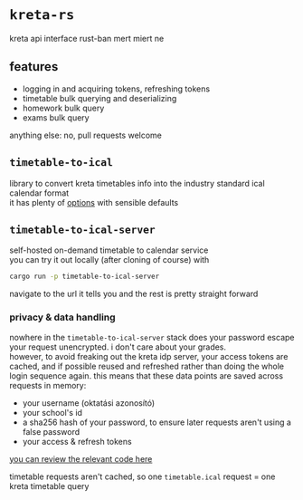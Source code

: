 # `kreta-rs`

kreta api interface rust-ban mert miert ne

## features

- logging in and acquiring tokens, refreshing tokens
- timetable bulk querying and deserializing
- homework bulk query
- exams bulk query

anything else: no, pull requests welcome

## `timetable-to-ical`

library to convert kreta timetables info into the industry standard ical calendar format \
it has plenty of [options](./timetable-to-ical/src/lib.rs) with sensible defaults

## `timetable-to-ical-server`

self-hosted on-demand timetable to calendar service \
you can try it out locally (after cloning of course) with

```sh
cargo run -p timetable-to-ical-server
```

navigate to the url it tells you and the rest is pretty straight forward

### privacy & data handling

nowhere in the `timetable-to-ical-server` stack does your password escape your request unencrypted. i don't care about your grades. \
however, to avoid freaking out the kreta idp server, your access tokens are cached, and if possible reused and refreshed rather than doing the whole login sequence again. this means that these data points are saved across requests in memory:

- your username (oktatási azonosító)
- your school's id
- a sha256 hash of your password, to ensure later requests aren't using a false password
- your access & refresh tokens

[you can review the relevant code here](./timetable-to-ical-server/src/clients.rs)

timetable requests aren't cached, so one `timetable.ical` request = one kreta timetable query
